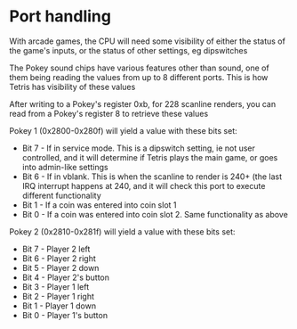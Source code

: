 # Port handling

With arcade games, the CPU will need some visibility of either the status of the game's inputs, or the status of other settings, eg dipswitches

The Pokey sound chips have various features other than sound, one of them being reading the values from up to 8 different ports. This is how Tetris has visibility of these values

After writing to a Pokey's register 0xb, for 228 scanline renders, you can read from a Pokey's register 8 to retrieve these values

Pokey 1 (0x2800-0x280f) will yield a value with these bits set:
* Bit 7 - If in service mode. This is a dipswitch setting, ie not user controlled, and it will determine if Tetris plays the main game, or goes into admin-like settings
* Bit 6 - If in vblank. This is when the scanline to render is 240+ (the last IRQ interrupt happens at 240, and it will check this port to execute different functionality
* Bit 1 - If a coin was entered into coin slot 1
* Bit 0 - If a coin was entered into coin slot 2. Same functionality as above

Pokey 2 (0x2810-0x281f) will yield a value with these bits set:
* Bit 7 - Player 2 left
* Bit 6 - Player 2 right
* Bit 5 - Player 2 down
* Bit 4 - Player 2's button
* Bit 3 - Player 1 left
* Bit 2 - Player 1 right
* Bit 1 - Player 1 down
* Bit 0 - Player 1's button
